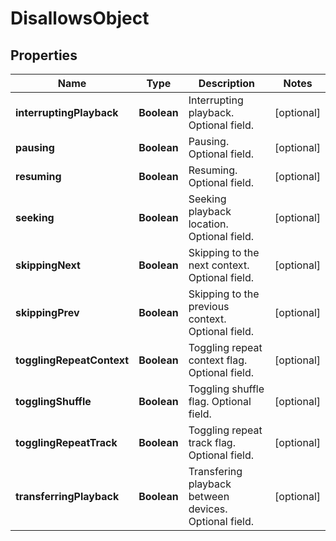 

# DisallowsObject


## Properties

| Name | Type | Description | Notes |
|------------ | ------------- | ------------- | -------------|
|**interruptingPlayback** | **Boolean** | Interrupting playback. Optional field. |  [optional] |
|**pausing** | **Boolean** | Pausing. Optional field. |  [optional] |
|**resuming** | **Boolean** | Resuming. Optional field. |  [optional] |
|**seeking** | **Boolean** | Seeking playback location. Optional field. |  [optional] |
|**skippingNext** | **Boolean** | Skipping to the next context. Optional field. |  [optional] |
|**skippingPrev** | **Boolean** | Skipping to the previous context. Optional field. |  [optional] |
|**togglingRepeatContext** | **Boolean** | Toggling repeat context flag. Optional field. |  [optional] |
|**togglingShuffle** | **Boolean** | Toggling shuffle flag. Optional field. |  [optional] |
|**togglingRepeatTrack** | **Boolean** | Toggling repeat track flag. Optional field. |  [optional] |
|**transferringPlayback** | **Boolean** | Transfering playback between devices. Optional field. |  [optional] |



